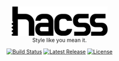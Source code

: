 <p align="center">
  <a href="https://hacss.io" target="_blank"><img width="256" src="https://raw.githubusercontent.com/hacss/assets/master/logos/hacss-black.svg"></a><br>
  Style like you mean it.
</p>

<p align="center">
    <a href="https://travis-ci.org/hacss/build"><img src="https://img.shields.io/travis/hacss/build/master.svg" alt="Build Status"></a>
    <a href="https://github.com/hacss/build/releases"><img src="https://img.shields.io/npm/v/@hacss/build.svg" alt="Latest Release"></a>
    <a href="https://github.com/hacss/build/blob/master/LICENSE"><img src="https://img.shields.io/npm/l/@hacss/build.svg" alt="License"></a>
</p>

